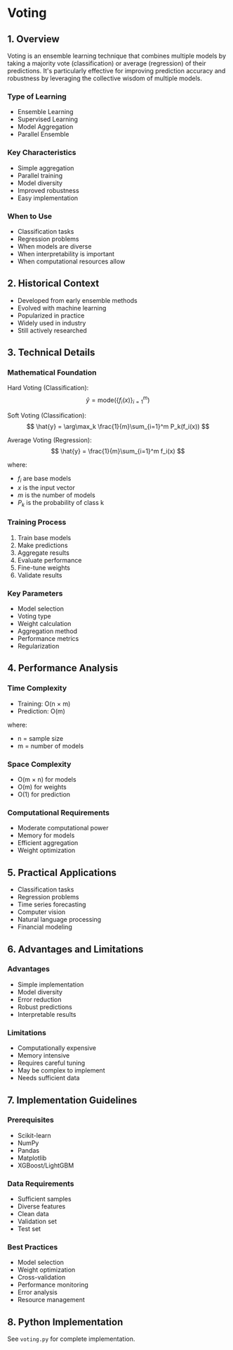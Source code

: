 # Voting

## 1. Overview
Voting is an ensemble learning technique that combines multiple models by taking a majority vote (classification) or average (regression) of their predictions. It's particularly effective for improving prediction accuracy and robustness by leveraging the collective wisdom of multiple models.

### Type of Learning
- Ensemble Learning
- Supervised Learning
- Model Aggregation
- Parallel Ensemble

### Key Characteristics
- Simple aggregation
- Parallel training
- Model diversity
- Improved robustness
- Easy implementation

### When to Use
- Classification tasks
- Regression problems
- When models are diverse
- When interpretability is important
- When computational resources allow

## 2. Historical Context
- Developed from early ensemble methods
- Evolved with machine learning
- Popularized in practice
- Widely used in industry
- Still actively researched

## 3. Technical Details

### Mathematical Foundation

Hard Voting (Classification):
$$
\hat{y} = \text{mode}(\{f_i(x)\}_{i=1}^m)
$$

Soft Voting (Classification):
$$
\hat{y} = \arg\max_k \frac{1}{m}\sum_{i=1}^m P_k(f_i(x))
$$

Average Voting (Regression):
$$
\hat{y} = \frac{1}{m}\sum_{i=1}^m f_i(x)
$$

where:
- $f_i$ are base models
- $x$ is the input vector
- $m$ is the number of models
- $P_k$ is the probability of class k

### Training Process
1. Train base models
2. Make predictions
3. Aggregate results
4. Evaluate performance
5. Fine-tune weights
6. Validate results

### Key Parameters
- Model selection
- Voting type
- Weight calculation
- Aggregation method
- Performance metrics
- Regularization

## 4. Performance Analysis

### Time Complexity
- Training: O(n × m)
- Prediction: O(m)

where:
- n = sample size
- m = number of models

### Space Complexity
- O(m × n) for models
- O(m) for weights
- O(1) for prediction

### Computational Requirements
- Moderate computational power
- Memory for models
- Efficient aggregation
- Weight optimization

## 5. Practical Applications
- Classification tasks
- Regression problems
- Time series forecasting
- Computer vision
- Natural language processing
- Financial modeling

## 6. Advantages and Limitations

### Advantages
- Simple implementation
- Model diversity
- Error reduction
- Robust predictions
- Interpretable results

### Limitations
- Computationally expensive
- Memory intensive
- Requires careful tuning
- May be complex to implement
- Needs sufficient data

## 7. Implementation Guidelines

### Prerequisites
- Scikit-learn
- NumPy
- Pandas
- Matplotlib
- XGBoost/LightGBM

### Data Requirements
- Sufficient samples
- Diverse features
- Clean data
- Validation set
- Test set

### Best Practices
- Model selection
- Weight optimization
- Cross-validation
- Performance monitoring
- Error analysis
- Resource management

## 8. Python Implementation
See `voting.py` for complete implementation. 
